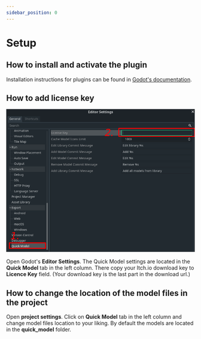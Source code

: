 ```yaml
---
sidebar_position: 0
---
```


# Setup

## How to install and activate the plugin
Installation instructions for plugins can be found in [Godot's documentation](https://docs.godotengine.org/en/stable/tutorials/plugins/editor/installing_plugins.html).

## How to add license key
![Add license key in editor settings](./img/licenseKey.png)

Open Godot's **Editor Settings**. The Quick Model settings are located in the **Quick Model** tab in the left column. There copy your Itch.io download key to **Licence Key** field. (Your download key is the last part in the download url.)

## How to change the location of the model files in the project

Open **project settings**. Click on **Quick Model** tab in the left column and change model files location to your liking. By default the models are located in the **quick_model** folder.

